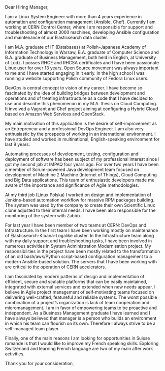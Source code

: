 Dear Hiring Manager,

I am a Linux System Engineer with more than 4 years experience in automation and configuration management (Ansible, Chef). Currently I am working at CERN Control Center, where I am responsible for support and troubleshooting of almost 3000 machines, developing Ansible configuration and maintenance of our Elasticsearch data cluster.

I am M.A. graduate of IT (Databases) at Polish-Japanese Academy of Information Technology in Warsaw, B.A. graduate of Computer Science and B.A. graduate of Business Management, both held in English, at University of Lodz. I posses RHCE and RHCSA certificates and I have been passionate Linux user for over 13 years. Open Source movement was always important to me and I have started engaging in it early. In the high school I was running a website supporting Polish community of Fedora Linux users.

DevOps is central concept to vision of my career. I have become so fascinated by the idea of  building bridges between development and operations and of treating infrastructure as a code that I have decided to use and describe this phenomenon in my M.A. thesis on Cloud Computing. It involved a Vagrant and Chef project aiming at configuring a Hybrid Cloud based on Amazon Web Services and OpenStack.

My main motivation of this application is the desire of self-improvement as an Entrepreneur and a professional DevOps Engineer. I am also very enthusiastic by the prospects of working in an international environment. I have studied and worked in multinational, English-speaking environment for last 9 years.

Automating  processes of development, testing, configuration and deployment of software has been subject of my professional interest since I got my second job at IMPAQ four years ago. For over two years I have been a member of Scrum-powered Java development team focused on development of Machine 2 Machine (Internet of Things), Cloud Computing and Big Data applications. This team of enthusiastic developers made me aware of the importance and significance of Agile methodologies.

At my third job (Linux Polska) I worked on design and implementation of Jenkins-based automation workflow for massive RPM packages building. The system was used by the company to create their own Scientific Linux clone adjusted to their internal needs. I have been also responsible for the monitoring of the system with Zabbix.

For last year I have been member of two teams at CERN: DevOps and Infrastructure. In the first team I have been working mostly on maintenance of Elasticsearch-Kibana-Logalike cluster. In the Infrastructure team along with my daily support and troubleshooting tasks, I have been involved in numerous activities in System Administration Modernisation project. My responsibilities in the project have been mostly related to the transformation of an old bash/awk/Python script-based configuration management to a modern Ansible-based solution. The servers that I have been working with are critical to the operation of CERN accelerators.

I am fascinated by modern patterns of design and implementation of efficient, secure and scalable platforms that can be easily maintained, integrated with external services and extended when new needs appear. I believe in Agile project management of self-motivating teams focused on delivering well-crafted, featureful and reliable systems. The worst possible combination of a project’s organization is lack of team cooperation and micromanagement. I am in favor of empowering teams to be proactive and independent. As a Business Management graduate I have learned and I have always believed that manager is a person who builds an environment in which his team can flourish on its own. Therefore I always strive to be a self-managed team player.

Finally, one of the main reasons I am looking for opportunities in Suisse romande is that I would like to improve my French speaking skills. Exploring Switzerland and learning French language are two of my main after work activities.

Thank you for your consideration,
